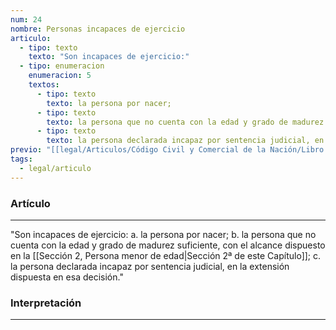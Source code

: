 ```yaml
---
num: 24
nombre: Personas incapaces de ejercicio
articulo:
  - tipo: texto
    texto: "Son incapaces de ejercicio:"
  - tipo: enumeracion
    enumeracion: 5
    textos:
      - tipo: texto
        texto: la persona por nacer;
      - tipo: texto
        texto: la persona que no cuenta con la edad y grado de madurez suficiente, con el alcance dispuesto en la Sección 2ª de este Capítulo;
      - tipo: texto
        texto: la persona declarada incapaz por sentencia judicial, en la extensión dispuesta en esa decisión.
previo: "[[legal/Articulos/Código Civil y Comercial de la Nación/Libro Primero/Título 1/Capítulo 2/Sección 1/Sección 1, Principios generales.md|Sección 1, Principios generales]]"
tags:
  - legal/articulo
---
```

### Artículo
---
"Son incapaces de ejercicio:
 a. la persona por nacer;
 b. la persona que no cuenta con la edad y grado de madurez suficiente, con el alcance dispuesto en la [[Sección 2, Persona menor de edad|Sección 2ª de este Capítulo]];
 c. la persona declarada incapaz por sentencia judicial, en la extensión dispuesta en esa decisión."

### Interpretación
---
